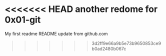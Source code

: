 <<<<<<< HEAD
another redome for 0x01-git
=======
My first readme
README update from github.com
>>>>>>> 3d2ff9e66a9b5e73b9650853ce9b0ad2480b067c
